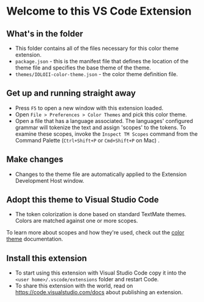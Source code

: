 # Welcome to this VS Code Extension

## What's in the folder

* This folder contains all of the files necessary for this color theme extension.
* `package.json` - this is the manifest file that defines the location of the theme file and specifies the base theme of the theme.
* `themes/IOLOII-color-theme.json` - the color theme definition file.

## Get up and running straight away

* Press `F5` to open a new window with this extension loaded.
* Open `File > Preferences > Color Themes` and pick this color theme.
* Open a file that has a language associated. The languages' configured grammar will tokenize the text and assign 'scopes' to the tokens. To examine these scopes, invoke the `Inspect TM Scopes` command from the Command Palette (`Ctrl+Shift+P` or `Cmd+Shift+P` on Mac) .

## Make changes

* Changes to the theme file are automatically applied to the Extension Development Host window.

## Adopt this theme to Visual Studio Code

* The token colorization is done based on standard TextMate themes. Colors are matched against one or more scopes.

To learn more about scopes and how they're used, check out the [color theme](https://code.visualstudio.com/api/extension-guides/color-theme) documentation.

## Install this extension

* To start using this extension with Visual Studio Code copy it into the `<user home>/.vscode/extensions` folder and restart Code.
* To share this extension with the world, read on https://code.visualstudio.com/docs about publishing an extension.
